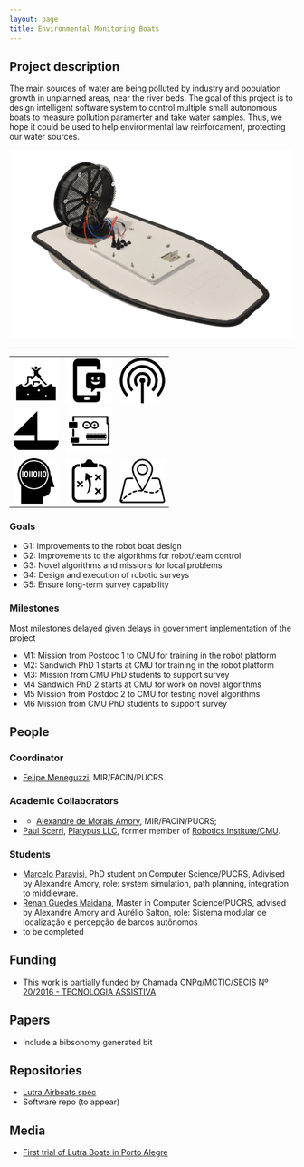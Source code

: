```yaml
---
layout: page
title: Environmental Monitoring Boats
---
```


## Project description

The main sources of water are being polluted by industry and population growth in unplanned areas, near the river beds.
The goal of this project is to design intelligent software system to control multiple small autonomous boats to measure pollution paramerter and take water samples.
Thus, we hope it could be used to help environmental law reinforcament, protecting our water sources.

![Alt text](../images/projects/pve-boats/lutra.png?raw=true "Lutra Airboat")

---

| | | |
| --- | --- | --- | 
![rescue](../images/icons/rescue.png "for rescue") | ![mobile app](../images/icons/mob-app.png "mobile app") |  ![sensors](../images/icons/sensor.png "sensors") |
| ![sail boat](../images/icons/sail-boat.png "sail boat")  | ![electronics](../images/icons/electronics.png "electronics")  | |
| ![AI](../images/icons/ia.png "AI") |  ![planning](../images/icons/planning.png "planning") |  ![GIS](../images/icons/geo.png "GIS app")   | 

### Goals

 - G1: Improvements to the robot boat design
 - G2: Improvements to the algorithms for robot/team control
 - G3: Novel algorithms and missions for local problems
 - G4: Design and execution of robotic surveys
 - G5: Ensure long-term survey capability

### Milestones

Most milestones delayed given delays in government implementation of the project

 - M1: Mission from Postdoc 1 to CMU for training in the robot platform 
 - M2: Sandwich PhD 1 starts at CMU for training in the robot platform
 - M3: Mission from CMU PhD students to support survey
 - M4 Sandwich PhD 2 starts at CMU for work on novel algorithms 
 - M5 Mission from Postdoc 2 to CMU for testing novel algorithms
 - M6 Mission from CMU PhD students to support survey
 
## People

### Coordinator

 - [Felipe Meneguzzi](http://www.meneguzzi.eu/felipe), MIR/FACIN/PUCRS.

### Academic Collaborators

 - - [Alexandre de Morais Amory](http://lattes.cnpq.br/2609000874577720), MIR/FACIN/PUCRS;
 - [Paul Scerri](http://www.cs.cmu.edu/~pscerri/), [Platypus LLC](http://senseplatypus.com/), former member of [Robotics Institute/CMU](http://www.ri.cmu.edu/).


### Students

 - [Marcelo Paravisi](http://lattes.cnpq.br/3396118494502209), PhD student on Computer Science/PUCRS, Adivised by Alexandre Amory, role: system simulation, path planning, integration to middleware.
 - [Renan Guedes Maidana](http://lattes.cnpq.br/0303636209545734), Master in Computer Science/PUCRS, advised by Alexandre Amory and Aurélio Salton, role: Sistema modular de localização e percepção de barcos autônomos
 - to be completed

## Funding

 - This work is partially funded by [Chamada CNPq/MCTIC/SECIS Nº 20/2016 - TECNOLOGIA ASSISTIVA](http://resultado.cnpq.br/2914092840905117)
 
## Papers

 - Include a bibsonomy generated bit

## Repositories

 - [Lutra Airboats spec](http://senseplatypus.com/lutra-airboat/)
 - Software repo (to appear)

## Media 

- [First trial of Lutra Boats in Porto Alegre](https://www.youtube.com/watch?v=oUJLjZ63BJ4)

